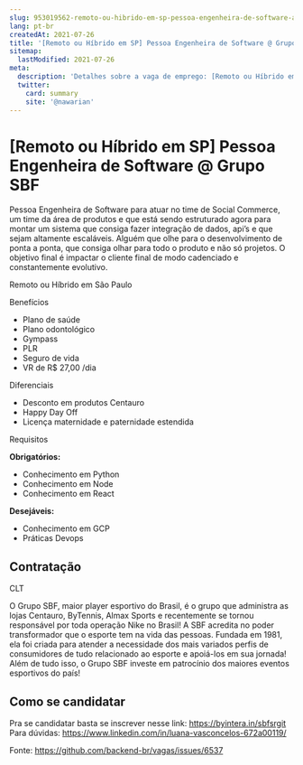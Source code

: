 ```yaml
---
slug: 953019562-remoto-ou-hibrido-em-sp-pessoa-engenheira-de-software-at-grupo-sbf
lang: pt-br
createdAt: 2021-07-26
title: '[Remoto ou Híbrido em SP] Pessoa Engenheira de Software @ Grupo SBF - Vaga de Emprego'
sitemap:
  lastModified: 2021-07-26
meta:
  description: 'Detalhes sobre a vaga de emprego: [Remoto ou Híbrido em SP] Pessoa Engenheira de Software @ Grupo SBF'
  twitter:
    card: summary
    site: '@nawarian'
---
```


# [Remoto ou Híbrido em SP] Pessoa Engenheira de Software @ Grupo SBF

Pessoa Engenheira de Software para atuar no time de Social Commerce, um time da área de produtos e que está sendo estruturado agora para montar um sistema que consiga fazer integração de dados, api’s e que sejam altamente escaláveis. Alguém que olhe para o desenvolvimento de ponta a ponta, que consiga olhar para todo o produto e não só projetos. O objetivo final é impactar o cliente final de modo cadenciado e constantemente evolutivo.
 
 
Remoto ou Híbrido em São Paulo
 
 
Benefícios
 
- Plano de saúde
- Plano odontológico
- Gympass
- PLR
- Seguro de vida
- VR de R$ 27,00 /dia
 
 
Diferenciais
 
- Desconto em produtos Centauro
- Happy Day Off
- Licença maternidade e paternidade estendida
 
 
 Requisitos
 
**Obrigatórios:**
- Conhecimento em Python
- Conhecimento em Node
- Conhecimento em React
 
 
 
**Desejáveis:**
- Conhecimento em GCP
- Práticas Devops
 
 
## Contratação
 
CLT
 
 
O Grupo SBF, maior player esportivo do Brasil, é o grupo que administra as lojas Centauro, ByTennis, Almax Sports e recentemente se tornou responsável por toda operação Nike no Brasil! A SBF acredita no poder transformador que o esporte tem na vida das pessoas. Fundada em 1981, ela foi criada para atender a necessidade dos mais variados perfis de consumidores de tudo relacionado ao esporte e apoiá-los em sua jornada! Além de tudo isso, o Grupo SBF investe em patrocínio dos maiores eventos esportivos do país!
 
## Como se candidatar
 
Pra se candidatar basta se inscrever nesse link: https://byintera.in/sbfsrgit
Para dúvidas: https://www.linkedin.com/in/luana-vasconcelos-672a00119/
 
 
 
 
 
 
 
 
 
 
 
 
 
 
 
 
 


Fonte: https://github.com/backend-br/vagas/issues/6537